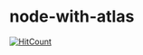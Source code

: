 # node-with-atlas

[![HitCount](http://hits.dwyl.com/TusharKanjariya/node-with-atlas.svg)](http://hits.dwyl.com/TusharKanjariya/node-with-atlas)
